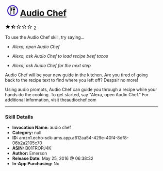 # &nbsp;<img src="skill_icon" alt="Audio Chef icon" width="36"> [Audio Chef](http://alexa.amazon.com/#skills/amzn1.echo-sdk-ams.app.a612aa54-429e-40f4-8df8-06b2a2105c70)
![1.5 stars](../../images/ic_star_black_18dp_1x.png)![1.5 stars](../../images/ic_star_half_black_18dp_1x.png)![1.5 stars](../../images/ic_star_border_black_18dp_1x.png)![1.5 stars](../../images/ic_star_border_black_18dp_1x.png)![1.5 stars](../../images/ic_star_border_black_18dp_1x.png) 2

To use the Audio Chef skill, try saying...

* *Alexa, open Audio Chef*

* *Alexa, ask Audio Chef to load recipe beef tacos*

* *Alexa, ask Audio Chef for the next step*

Audio Chef will be your new guide in the kitchen. Are you tired of going back to the recipe text to find where you left off? Despair no more! 

Using audio prompts, Audio Chef can guide you through a recipe while your hands do the cooking. To get started, say "Alexa, open Audio Chef." For additional information, visit theaudiochef.com

***

### Skill Details

* **Invocation Name:** audio chef
* **Category:** null
* **ID:** amzn1.echo-sdk-ams.app.a612aa54-429e-40f4-8df8-06b2a2105c70
* **ASIN:** B01FROPJ4K
* **Author:** Emerson
* **Release Date:** May 25, 2016 @ 06:38:32
* **In-App Purchasing:** No
